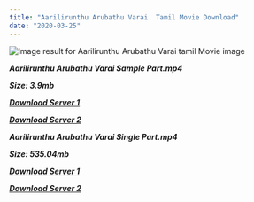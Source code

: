 ```yaml
---
title: "Aarilirunthu Arubathu Varai  Tamil Movie Download"
date: "2020-03-25"
---
```


![Image result for Aarilirunthu Arubathu Varai   tamil Movie image](https://3.bp.blogspot.com/-hCnZNrlc86c/VcuEIIhJkXI/AAAAAAAAAmI/x0cx-CBhgk4/s1600/Aarilirunthu-Arubathu-Varai_B.jpg)

**_Aarilirunthu Arubathu Varai Sample Part.mp4_**

**_Size: 3.9mb_**

**_[Download Server 1](http://b5.wetransfer.vip/files/{b8ae04a0e9ab0f9e64837bab03a252825878f388f00779843f60cec38aa445db}20Actor{b8ae04a0e9ab0f9e64837bab03a252825878f388f00779843f60cec38aa445db}20Hits{b8ae04a0e9ab0f9e64837bab03a252825878f388f00779843f60cec38aa445db}20Collection/Rajinikanth{b8ae04a0e9ab0f9e64837bab03a252825878f388f00779843f60cec38aa445db}20Movies{b8ae04a0e9ab0f9e64837bab03a252825878f388f00779843f60cec38aa445db}20Collection/Rajinikanth{b8ae04a0e9ab0f9e64837bab03a252825878f388f00779843f60cec38aa445db}20Classic{b8ae04a0e9ab0f9e64837bab03a252825878f388f00779843f60cec38aa445db}20Collection/Aarilirunthu{b8ae04a0e9ab0f9e64837bab03a252825878f388f00779843f60cec38aa445db}20Arubathu{b8ae04a0e9ab0f9e64837bab03a252825878f388f00779843f60cec38aa445db}20Varai{b8ae04a0e9ab0f9e64837bab03a252825878f388f00779843f60cec38aa445db}20(1979)/Aarilirunthu{b8ae04a0e9ab0f9e64837bab03a252825878f388f00779843f60cec38aa445db}20Arubathu{b8ae04a0e9ab0f9e64837bab03a252825878f388f00779843f60cec38aa445db}20Varai{b8ae04a0e9ab0f9e64837bab03a252825878f388f00779843f60cec38aa445db}20{b8ae04a0e9ab0f9e64837bab03a252825878f388f00779843f60cec38aa445db}20Sample{b8ae04a0e9ab0f9e64837bab03a252825878f388f00779843f60cec38aa445db}20HD.mp4)_**

**_[Download Server 2](http://b5.wetransfer.vip/files/{b8ae04a0e9ab0f9e64837bab03a252825878f388f00779843f60cec38aa445db}20Actor{b8ae04a0e9ab0f9e64837bab03a252825878f388f00779843f60cec38aa445db}20Hits{b8ae04a0e9ab0f9e64837bab03a252825878f388f00779843f60cec38aa445db}20Collection/Rajinikanth{b8ae04a0e9ab0f9e64837bab03a252825878f388f00779843f60cec38aa445db}20Movies{b8ae04a0e9ab0f9e64837bab03a252825878f388f00779843f60cec38aa445db}20Collection/Rajinikanth{b8ae04a0e9ab0f9e64837bab03a252825878f388f00779843f60cec38aa445db}20Classic{b8ae04a0e9ab0f9e64837bab03a252825878f388f00779843f60cec38aa445db}20Collection/Aarilirunthu{b8ae04a0e9ab0f9e64837bab03a252825878f388f00779843f60cec38aa445db}20Arubathu{b8ae04a0e9ab0f9e64837bab03a252825878f388f00779843f60cec38aa445db}20Varai{b8ae04a0e9ab0f9e64837bab03a252825878f388f00779843f60cec38aa445db}20(1979)/Aarilirunthu{b8ae04a0e9ab0f9e64837bab03a252825878f388f00779843f60cec38aa445db}20Arubathu{b8ae04a0e9ab0f9e64837bab03a252825878f388f00779843f60cec38aa445db}20Varai{b8ae04a0e9ab0f9e64837bab03a252825878f388f00779843f60cec38aa445db}20{b8ae04a0e9ab0f9e64837bab03a252825878f388f00779843f60cec38aa445db}20Sample{b8ae04a0e9ab0f9e64837bab03a252825878f388f00779843f60cec38aa445db}20HD.mp4)_**

**_Aarilirunthu Arubathu Varai Single Part.mp4_**

**_Size: 535.04mb_**

**_[Download Server 1](http://b5.wetransfer.vip/files/{b8ae04a0e9ab0f9e64837bab03a252825878f388f00779843f60cec38aa445db}20Actor{b8ae04a0e9ab0f9e64837bab03a252825878f388f00779843f60cec38aa445db}20Hits{b8ae04a0e9ab0f9e64837bab03a252825878f388f00779843f60cec38aa445db}20Collection/Rajinikanth{b8ae04a0e9ab0f9e64837bab03a252825878f388f00779843f60cec38aa445db}20Movies{b8ae04a0e9ab0f9e64837bab03a252825878f388f00779843f60cec38aa445db}20Collection/Rajinikanth{b8ae04a0e9ab0f9e64837bab03a252825878f388f00779843f60cec38aa445db}20Classic{b8ae04a0e9ab0f9e64837bab03a252825878f388f00779843f60cec38aa445db}20Collection/Aarilirunthu{b8ae04a0e9ab0f9e64837bab03a252825878f388f00779843f60cec38aa445db}20Arubathu{b8ae04a0e9ab0f9e64837bab03a252825878f388f00779843f60cec38aa445db}20Varai{b8ae04a0e9ab0f9e64837bab03a252825878f388f00779843f60cec38aa445db}20(1979)/Aarilirunthu{b8ae04a0e9ab0f9e64837bab03a252825878f388f00779843f60cec38aa445db}20Arubathu{b8ae04a0e9ab0f9e64837bab03a252825878f388f00779843f60cec38aa445db}20Varai{b8ae04a0e9ab0f9e64837bab03a252825878f388f00779843f60cec38aa445db}20{b8ae04a0e9ab0f9e64837bab03a252825878f388f00779843f60cec38aa445db}20Single{b8ae04a0e9ab0f9e64837bab03a252825878f388f00779843f60cec38aa445db}20Part{b8ae04a0e9ab0f9e64837bab03a252825878f388f00779843f60cec38aa445db}20HD.mp4)_**

**_[Download Server 2](http://b5.wetransfer.vip/files/{b8ae04a0e9ab0f9e64837bab03a252825878f388f00779843f60cec38aa445db}20Actor{b8ae04a0e9ab0f9e64837bab03a252825878f388f00779843f60cec38aa445db}20Hits{b8ae04a0e9ab0f9e64837bab03a252825878f388f00779843f60cec38aa445db}20Collection/Rajinikanth{b8ae04a0e9ab0f9e64837bab03a252825878f388f00779843f60cec38aa445db}20Movies{b8ae04a0e9ab0f9e64837bab03a252825878f388f00779843f60cec38aa445db}20Collection/Rajinikanth{b8ae04a0e9ab0f9e64837bab03a252825878f388f00779843f60cec38aa445db}20Classic{b8ae04a0e9ab0f9e64837bab03a252825878f388f00779843f60cec38aa445db}20Collection/Aarilirunthu{b8ae04a0e9ab0f9e64837bab03a252825878f388f00779843f60cec38aa445db}20Arubathu{b8ae04a0e9ab0f9e64837bab03a252825878f388f00779843f60cec38aa445db}20Varai{b8ae04a0e9ab0f9e64837bab03a252825878f388f00779843f60cec38aa445db}20(1979)/Aarilirunthu{b8ae04a0e9ab0f9e64837bab03a252825878f388f00779843f60cec38aa445db}20Arubathu{b8ae04a0e9ab0f9e64837bab03a252825878f388f00779843f60cec38aa445db}20Varai{b8ae04a0e9ab0f9e64837bab03a252825878f388f00779843f60cec38aa445db}20{b8ae04a0e9ab0f9e64837bab03a252825878f388f00779843f60cec38aa445db}20Single{b8ae04a0e9ab0f9e64837bab03a252825878f388f00779843f60cec38aa445db}20Part{b8ae04a0e9ab0f9e64837bab03a252825878f388f00779843f60cec38aa445db}20HD.mp4)_**
